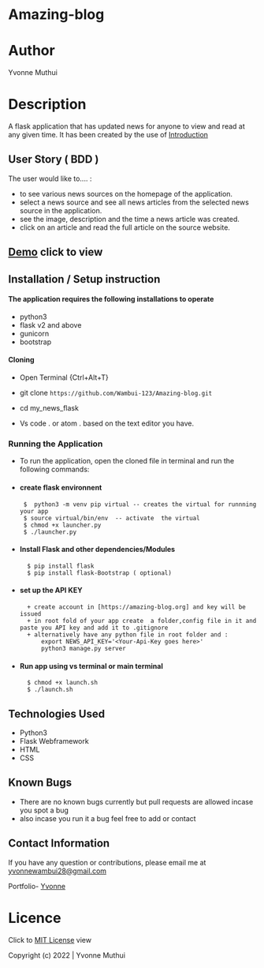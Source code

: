 # Amazing-blog

# Author
Yvonne Muthui

# Description
A flask application that has updated news for anyone to view and read at any given time. It has been created by the use of <a href="doc:introduction" target="_blank">Introduction</a>


## User Story ( BDD ) 
The user would like to.... :
+  to see various news sources on the homepage of the application.
+ select a news source and see all news articles from the selected news source in the application.
+  see the image, description and the time a news article was created.
+ click on an article and read the full article on the source website.

## [Demo](https://news-galaxy.herokuapp.com/) click to view


## Installation / Setup instruction

#### The application requires the following installations to operate 
* python3
* flask v2 and above
* gunicorn
* bootstrap

#### Cloning

* Open Terminal {Ctrl+Alt+T}

* git clone ``https://github.com/Wambui-123/Amazing-blog.git``



* cd my_news_flask

* Vs code . or atom . based on the text editor you have.

### Running the Application
* To run the application, open the cloned file in terminal and run the following commands:
 * #### create flask environnent
        $  python3 -m venv pip virtual -- creates the virtual for runnning your app      
        $ source virtual/bin/env  -- activate  the virtual
        $ chmod +x launcher.py
        $ ./launcher.py
* #### Install Flask and other dependencies/Modules
        $ pip install flask
        $ pip install flask-Bootstrap ( optional)
* #### set up the API KEY
        + create account in [https://amazing-blog.org] and key will be issued
        + in root fold of your app create  a folder,config file in it and paste you API key and add it to .gitignore
        + alternatively have any python file in root folder and :
            export NEWS_API_KEY='<Your-Api-Key goes here>'
            python3 manage.py server
* #### Run app using vs terminal or main terminal
        $ chmod +x launch.sh
        $ ./launch.sh


## Technologies Used
  
* Python3
* Flask Webframework
* HTML
* CSS  
   


## Known Bugs
* There are no known bugs currently but pull requests are allowed incase you spot a bug
* also incase you run it a bug feel free to add or contact

## Contact Information 

If you have any question or contributions, please email me at [yvonnewambui28@gmail.com](yvonnewambui28@gmail.com)




Portfolio- [Yvonne](https://github.com/Wambui-123)
# Licence

Click to  [MIT License](Licence) view

 Copyright (c) 2022 | Yvonne Muthui
